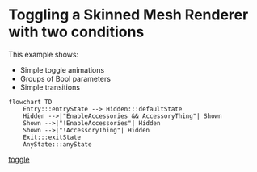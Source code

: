 # Toggling a Skinned Mesh Renderer with two conditions
This example shows:

- Simple toggle animations
- Groups of Bool parameters
- Simple transitions

```mermaid
flowchart TD
    Entry:::entryState --> Hidden:::defaultState
    Hidden -->|"EnableAccessories && AccessoryThing"| Shown
    Shown -->|"!EnableAccessories"| Hidden
    Shown -->|"!AccessoryThing"| Hidden
    Exit:::exitState
    AnyState:::anyState
```

[toggle](https://raw.githubusercontent.com/Happyrobot33/av3-animator-as-code/main/Packages/com.happyrobot33.animatorascode/Editor/Framework/Examples/GenExample1_ToggleSmr.cs ":include :type=code csharp")
